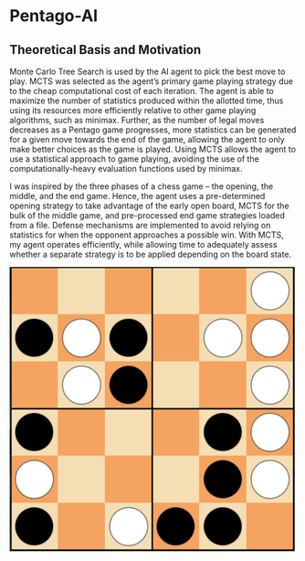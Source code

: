 # Pentago-AI
## Theoretical Basis and Motivation
Monte Carlo Tree Search is used by the AI agent to pick the best move to play. MCTS was selected as the agent’s primary game playing strategy due to the cheap computational cost of each iteration. The agent is able to maximize the number of statistics produced within the allotted time, thus using its resources more efficiently relative to other game playing algorithms, such as minimax. Further, as the number of legal moves decreases as a Pentago game progresses, more statistics can be generated for a given move towards the end of the game, allowing the agent to only make better choices as the game is played. Using MCTS allows the agent to use a statistical approach to game playing, avoiding the use of the computationally-heavy evaluation functions used by minimax.

I was inspired by the three phases of a chess game – the opening, the middle, and the end game. Hence, the agent uses a pre-determined opening strategy to take advantage of the early open board, MCTS for the bulk of the middle game, and pre-processed end game strategies loaded from a file. Defense mechanisms are implemented to avoid relying on statistics for when the opponent approaches a possible win. With MCTS, my agent operates efficiently, while allowing time to adequately assess whether a separate strategy is to be applied depending on the board state.

<img src="preview.png" width="500">
